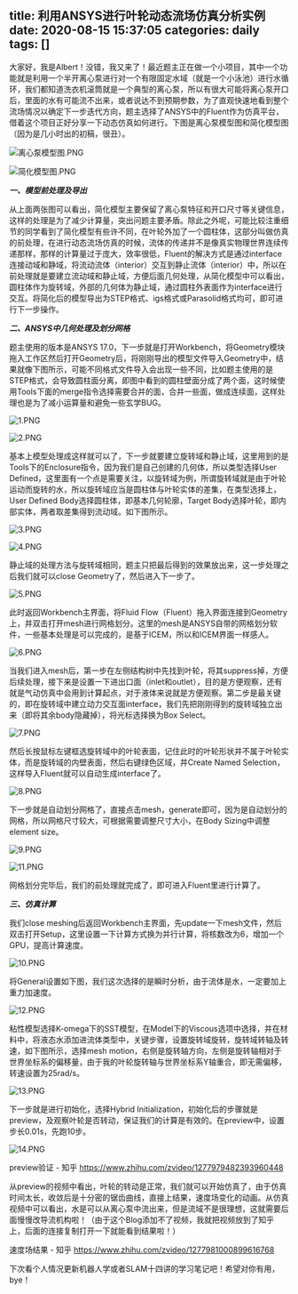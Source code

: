 title: 利用ANSYS进行叶轮动态流场仿真分析实例
date: 2020-08-15 15:37:05
categories: daily
tags: []
---
大家好，我是Albert！没错，我又来了！最近题主正在做一个小项目，其中一个功能就是利用一个半开离心泵进行对一个有限固定水域（就是一个小泳池）进行水循环，我们都知道洗衣机滚筒就是一个典型的离心泵，所以有很大可能将离心泵开口后，里面的水有可能流不出来，或者说达不到预期参数，为了直观快速地看到整个流场情况以确定下一步迭代方向，题主选择了ANSYS中的Fluent作为仿真平台，借着这个项目正好分享一下动态仿真如何进行。下图是离心泵模型图和简化模型图（因为是几小时出的初稿，很丑）。

![离心泵模型图.PNG][1]

![简化模型图.PNG][2]

***一、模型前处理及导出***

从上面两张图可以看出，简化模型主要保留了离心泵特征和开口尺寸等关键信息，这样的处理是为了减少计算量，突出问题主要矛盾。除此之外呢，可能比较注重细节的同学看到了简化模型有些许不同，在叶轮外加了一个圆柱体，这部分叫做仿真的前处理，在进行动态流场仿真的时候，流体的传递并不是像真实物理世界连续传递那样，那样的计算量过于庞大，效率很低，Fluent的解决方式是通过interface连接动域和静域，将流动流体（interior）交互到静止流体（interior）中，所以在前处理就是要建立流动域和静止域，方便后面几何处理，从简化模型中可以看出，圆柱体作为旋转域，外部的几何体为静止域，通过圆柱外表面作为interface进行交互。将简化后的模型导出为STEP格式、igs格式或Parasolid格式均可，即可进行下一步操作。

***二、ANSYS中几何处理及划分网格***

题主使用的版本是ANSYS 17.0，下一步就是打开Workbench，将Geometry模块拖入工作区然后打开Geometry后，将刚刚导出的模型文件导入Geometry中，结果就像下图所示，可能不同格式文件导入会出现一些不同，比如题主使用的是STEP格式，会导致圆柱面分离，即图中看到的圆柱壁面分成了两个面，这时候使用Tools下面的merge指令选择需要合并的面，合并一些面，做成连续面，这样处理也是为了减小运算量和避免一些玄学BUG。

![1.PNG][3]

![2.PNG][4]

基本上模型处理成这样就可以了，下一步就要建立旋转域和静止域，这里用到的是Tools下的Enclosure指令，因为我们是自己创建的几何体，所以类型选择User Defined，这里面有一个点是需要关注，以旋转域为例，所谓旋转域就是由于叶轮运动而旋转的水，所以旋转域应当是圆柱体与叶轮实体的差集，在类型选择上，User Defined Body选择圆柱体，即基本几何轮廓，Target Body选择叶轮，即内部实体，两者取差集得到流动域。如下图所示。

![3.PNG][5]

![4.PNG][6]

静止域的处理方法与旋转域相同，题主只把最后得到的效果放出来，这一步处理之后我们就可以close Geometry了，然后进入下一步了。

![5.PNG][7]

此时返回Workbench主界面，将Fluid Flow（Fluent）拖入界面连接到Geometry上，并双击打开mesh进行网格划分。这里的mesh是ANSYS自带的网格划分软件，一些基本处理是可以完成的，是基于ICEM，所以和ICEM界面一样感人。

![6.PNG][8]

当我们进入mesh后，第一步在左侧结构树中先找到叶轮，将其suppress掉，方便后续处理，接下来是设置一下进出口面（inlet和outlet），目的是方便观察，还有就是气动仿真中会用到计算起点，对于液体来说就是方便观察。第二步是最关键的，即在旋转域中建立动力交互面interface，我们先把刚刚得到的旋转域独立出来（即将其余body隐藏掉），将光标选择换为Box Select。

![7.PNG][9]

然后长按鼠标左键框选旋转域中的叶轮表面，记住此时的叶轮形状并不属于叶轮实体，而是旋转域的内壁表面，然后右键绿色区域，并Create Named Selection，这样导入Fluent就可以自动生成interface了。

![8.PNG][10]

下一步就是自动划分网格了，直接点击mesh，generate即可，因为是自动划分的网格，所以网格尺寸较大，可根据需要调整尺寸大小，在Body Sizing中调整element size。

![9.PNG][11]

![11.PNG][12]

 网格划分完毕后，我们的前处理就完成了，即可进入Fluent里进行计算了。

***三、仿真计算***

我们close meshing后返回Workbench主界面，先update一下mesh文件，然后双击打开Setup，这里设置一下计算方式换为并行计算，将核数改为6，增加一个GPU，提高计算速度。

![10.PNG][13]

将General设置如下图，我们这次选择的是瞬时分析，由于流体是水，一定要加上重力加速度。

![12.PNG][14]

粘性模型选择K-omega下的SST模型，在Model下的Viscous选项中选择，并在材料中，将液态水添加进流体类型中，关键步骤，设置旋转域旋转，旋转域转轴及转速，如下图所示，选择mesh motion，右侧是旋转轴方向，左侧是旋转轴相对于世界坐标系的偏移量，由于我的叶轮旋转轴与世界坐标系Y轴重合，即无需偏移，转速设置为25rad/s。

![13.PNG][15]

下一步就是进行初始化，选择Hybrid Initialization，初始化后的步骤就是preview，及观察叶轮是否转动，保证我们的计算是有效的。在preview中，设置步长0.01s，先跑10步。

![14.PNG][16]

preview验证 - 知乎
https://www.zhihu.com/zvideo/1277979482393960448

从preview的视频中看出，叶轮的转动是正常，我们就可以开始仿真了，由于仿真时间太长，收敛后是十分密的锯齿曲线，直接上结果，速度场变化的动画。从仿真视频中可以看出，水是可以从离心泵中流出来，但是流域不是很理想，这就需要后面慢慢改导流机构啦！（由于这个Blog添加不了视频，我就把视频放到了知乎上，后面的连接复制打开一下就能看到结果啦！）

速度场结果 - 知乎
https://www.zhihu.com/zvideo/1277981000899616768

下次看个人情况更新机器人学或者SLAM十四讲的学习笔记吧！希望对你有用，bye！


  [1]: /old_images/2020/08/615084051.png
  [2]: /old_images/2020/08/1060845710.png
  [3]: /old_images/2020/08/2072954433.png
  [4]: /old_images/2020/08/3016259840.png
  [5]: /old_images/2020/08/3614482147.png
  [6]: /old_images/2020/08/1639294894.png
  [7]: /old_images/2020/08/4046785801.png
  [8]: /old_images/2020/08/482966380.png
  [9]: /old_images/2020/08/1083781610.png
  [10]: /old_images/2020/08/2373904712.png
  [11]: /old_images/2020/08/350215919.png
  [12]: /old_images/2020/08/1791974604.png
  [13]: /old_images/2020/08/437577698.png
  [14]: /old_images/2020/08/3976439614.png
  [15]: /old_images/2020/08/502004202.png
  [16]: /old_images/2020/08/4228770977.png
